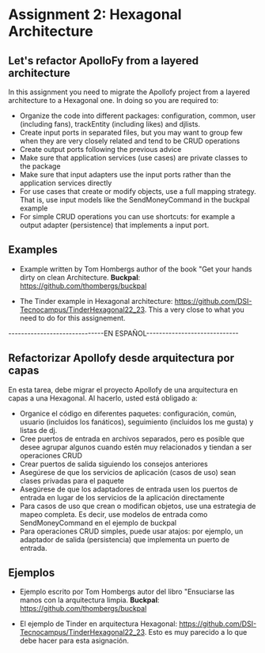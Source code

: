 # Assignment 2: Hexagonal Architecture
## Let's refactor ApolloFy from a layered architecture

In this assignment you need to migrate the Apollofy project from a layered architecture to a Hexagonal one. In doing so you are required to:
* Organize the code into different packages: configuration, common, user (including fans), trackEntity (including likes) and djlists. 
* Create input ports in separated files, but you may want to group few when they are very closely related and tend to be CRUD operations 
* Create output ports following the previous advice
* Make sure that application services (use cases) are private classes to the package
* Make sure that input adapters use the input ports rather than the application services directly
* For use cases that create or modify objects, use a full mapping strategy. That is, use input models like the SendMoneyCommand in the buckpal example
* For simple CRUD operations you can use shortcuts: for example a output adapter (persistence) that implements a input port.

## Examples
* Example written by Tom Hombergs author of the book "Get your hands dirty on clean Architecture. **Buckpal**: https://github.com/thombergs/buckpal
+ The Tinder example in Hexagonal architecture:  https://github.com/DSI-Tecnocampus/TinderHexagonal22_23. This a very close to what you need to do for this assignement.

------------------------------EN ESPAÑOL-----------------------------

## Refactorizar Apollofy desde arquitectura por capas
En esta tarea, debe migrar el proyecto Apollofy de una arquitectura en capas a una Hexagonal. Al hacerlo, usted está obligado a:
* Organice el código en diferentes paquetes: configuración, común, usuario (incluidos los fanáticos), seguimiento (incluidos los me gusta) y listas de dj.
* Cree puertos de entrada en archivos separados, pero es posible que desee agrupar algunos cuando estén muy relacionados y tiendan a ser operaciones CRUD
* Crear puertos de salida siguiendo los consejos anteriores
* Asegúrese de que los servicios de aplicación (casos de uso) sean clases privadas para el paquete
* Asegúrese de que los adaptadores de entrada usen los puertos de entrada en lugar de los servicios de la aplicación directamente
* Para casos de uso que crean o modifican objetos, use una estrategia de mapeo completa. Es decir, use modelos de entrada como SendMoneyCommand en el ejemplo de buckpal
* Para operaciones CRUD simples, puede usar atajos: por ejemplo, un adaptador de salida (persistencia) que implementa un puerto de entrada.

## Ejemplos
* Ejemplo escrito por Tom Hombergs autor del libro "Ensuciarse las manos con la arquitectura limpia. **Buckpal**: https://github.com/thombergs/buckpal
+ El ejemplo de Tinder en arquitectura Hexagonal: https://github.com/DSI-Tecnocampus/TinderHexagonal22_23. Esto es muy parecido a lo que debe hacer para esta asignación.
